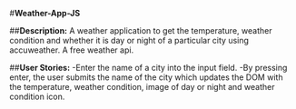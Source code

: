#**Weather-App-JS**

##**Description:**
A weather application to get the temperature, weather condition and whether it is day or night of a particular city using accuweather. A free weather api.

##**User Stories:**
-Enter the name of a city into the input field.
-By pressing enter, the user submits the name of the city which updates the DOM with the temperature, weather condition, image of day or night and weather condition icon.
